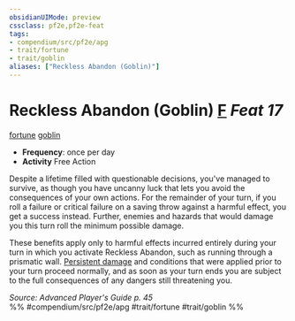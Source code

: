 ```yaml
---
obsidianUIMode: preview
cssclass: pf2e,pf2e-feat
tags:
- compendium/src/pf2e/apg
- trait/fortune
- trait/goblin
aliases: ["Reckless Abandon (Goblin)"]
---
```

# Reckless Abandon (Goblin)  [F](/rules/core-rulebook/chapter-9-playing-the-game.md#Actions "Free Action") *Feat 17*  
[fortune](/rules/traits/fortune.md)  [goblin](/rules/traits/goblin.md)  

- **Frequency**: once per day
- **Activity** Free Action

Despite a lifetime filled with questionable decisions, you've managed to survive, as though you have uncanny luck that lets you avoid the consequences of your own actions. For the remainder of your turn, if you roll a failure or critical failure on a saving throw against a harmful effect, you get a success instead. Further, enemies and hazards that would damage you this turn roll the minimum possible damage.

These benefits apply only to harmful effects incurred entirely during your turn in which you activate Reckless Abandon, such as running through a prismatic wall. [Persistent damage](/rules/conditions.md#Persistent%20Damage) and conditions that were applied prior to your turn proceed normally, and as soon as your turn ends you are subject to the full consequences of any dangers still threatening you.

*Source: Advanced Player's Guide p. 45*  
%% #compendium/src/pf2e/apg #trait/fortune #trait/goblin %%